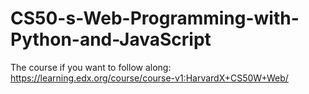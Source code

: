 # CS50-s-Web-Programming-with-Python-and-JavaScript

The course if you want to follow along: 
https://learning.edx.org/course/course-v1:HarvardX+CS50W+Web/
